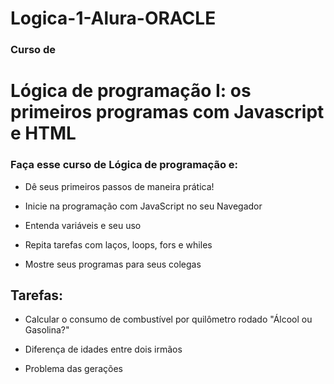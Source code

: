 # Logica-1-Alura-ORACLE

### Curso de
# Lógica de programação I: os primeiros programas com Javascript e HTML

### Faça esse curso de Lógica de programação e:

- Dê seus primeiros passos de maneira prática!

- Inicie na programação com JavaScript no seu Navegador

- Entenda variáveis e seu uso

- Repita tarefas com laços, loops, fors e whiles

- Mostre seus programas para seus colegas

## Tarefas:

- Calcular o consumo de combustível por quilômetro rodado "Álcool ou Gasolina?"

- Diferença de idades entre dois irmãos 

- Problema das gerações